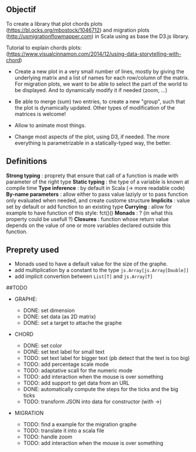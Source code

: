 ## Objectif
To create a library that plot chords plots (https://bl.ocks.org/mbostock/1046712) and migration plots (http://usmigrationflowmapper.com) in Scala using as base the D3.js library.

Tutorial to explain chords plots: (https://www.visualcinnamon.com/2014/12/using-data-storytelling-with-chord)

- Create a new plot in a very small number of lines, mostly by giving the underlying matrix and a list of names for each row/column of the matrix. For migration plots, we want to be able to select the part of the world to be displayed. And to dynamically modify it if needed (zoom, ...)

- Be able to merge (sum) two entries, to create a new "group", such that the plot is dynamically updated. Other types of modification of the matrices is welcome!

- Allow to animate most things.

- Change most aspects of the plot, using D3, if needed. The more everything is parametrizable in a statically-typed way, the better.

## Definitions

**Strong typing** : proprety that ensure that call of a function is made with parameter of the right type
**Static typing** : the type of a variable is known at compile time
**Type inference** : by default in Scala (-> more readable code)
**By-name parameters** : allow either to pass value laziyly or to pass function only evaluated when needed, and create custome structure
**Implicits** : value set by default or add function to an existing type
**Currying** : allow for example to have function of this style: fct()()
**Monads** : ? (in what this property could be usefull ?)
**Closures** : function whose return value depends on the value of one or more variables declared outside this function.

## Preprety used
- Monads used to have a default value for the size of the graphe.
- add multiplication by a constant to the type `js.Array[js.Array[Double]]`
- add implicit convertion between `List[T]` and `js.Array[T]`

##TODO
- GRAPHE:
    - DONE: set dimension
    - DONE: set data (as 2D matrix)
    - DONE: set a target to attache the graphe

- CHORD
    - DONE: set color
    - DONE: set text label for small text
    - TODO: set text label for bigger text (pb detect that the text is too big)
    - TODO: add percentage scale mode
    - TODO: adaptative scall for the numeric mode
    - TODO: add interaction when the mouse is over something
    - TODO: add support to get data from an URL
    - DONE: automatically compute the steps for the ticks and the big ticks
    - TODO: transform JSON into data for constructor (with ->)

- MIGRATION
    - TODO: find a example for the migration graphe
    - TODO: translate it into a scala file
    - TODO: handle zoom
    - TODO: add interaction when the mouse is over something
